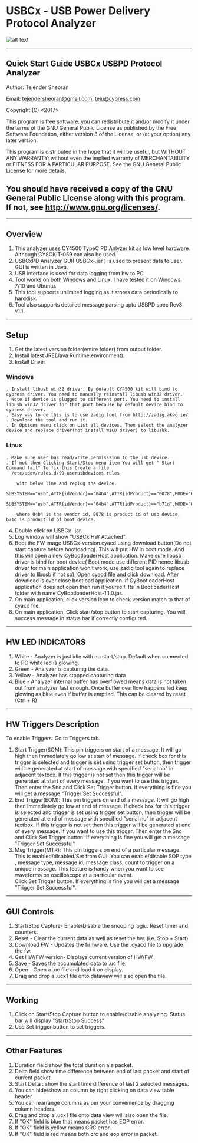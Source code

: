 # USBCx - USB Power Delivery Protocol Analyzer
![alt text](https://github.com/tejv/USBCx/blob/master/gui_image.png)

--------------------------------------------------------------------------------
Quick Start Guide USBCx USBPD Protocol Analyzer
--------------------------------------------------------------------------------
Author: Tejender Sheoran

Email: tejendersheoran@gmail.com, teju@cypress.com

Copyright (C) <2017>  <Tejender Sheoran>

This program is free software: you can redistribute it and/or modify
it under the terms of the GNU General Public License as published by
the Free Software Foundation, either version 3 of the License, or
(at your option) any later version.

This program is distributed in the hope that it will be useful,
but WITHOUT ANY WARRANTY; without even the implied warranty of
MERCHANTABILITY or FITNESS FOR A PARTICULAR PURPOSE.  See the
GNU General Public License for more details.

You should have received a copy of the GNU General Public License
along with this program.  If not, see <http://www.gnu.org/licenses/>.
--------------------------------------------------------------------------------

-------------------------------------------------------------------------------
Overview
--------------------------------------------------------------------------------
1. This analyzer uses CY4500 TypeC PD Anlyzer kit as low level hardware. Although CY8CKIT-059
   can also be used.
2. USBCxPD Analyzer GUI( USBCx-<version>.jar ) is used to present data to user. GUI
   is written in Java.
3. USB interface is used for data logging from hw to PC.
4. Tool works on both Windows and Linux. I have tested it on Windows 7/10 and Ubuntu.
5. This tool supports unlimited logging as it stores data periodically to harddisk.
6. Tool also supports detailed message parsing upto USBPD spec Rev3 v1.1.


--------------------------------------------------------------------------------
Setup
-------------------------------------------------------------------------------
1. Get the latest version folder(entire folder) from output folder.
2. Install latest JRE(Java Runtime environment).
3. Install Driver 
  ### Windows
    . Install libusb win32 driver. By default CY4500 kit will bind to cypress driver. You need to manually reinstall libusb win32 driver.
    . Note if device is plugged to different port. You need to install libusb win32 driver for that port because by default device bind to cypress driver.
    . Easy way to do this is to use zadig tool from http://zadig.akeo.ie/
    . Download the tool and run it.
    . In Options menu click on List all devices. Then select the analyzer device and replace driver(not install WICD driver) to libusbk.
  ### Linux
    . Make sure user has read/write permisssion to the usb device. 
    . If not then Clicking Start/Stop menu item You will get " Start Command fail" To fix this Create a file
      /etc/udev/rules.d/99-userusbdevices.rules
      
        with below line and replug the device.
      SUBSYSTEM=="usb",ATTR{idVendor}=="04b4",ATTR{idProduct}=="0078",MODE="0660",GROUP="plugdev"
      SUBSYSTEM=="usb",ATTR{idVendor}=="04b4",ATTR{idProduct}=="b71d",MODE="0660",GROUP="plugdev"
      
        where 04b4 is the vendor id, 0078 is product id of usb device, b71d is product id of boot device.
        
4. Double click on USBCx-<version>.jar.
5. Log window will show "USBCx HW Attached".
6. Boot the FW image USBCx-version.cyacd using download button(Do not start capture before bootloading).
   This will put HW in boot mode.
   And this will open a new CyBootloaderHost application. Make sure libusb driver is bind
   for boot device( Boot mode use different PID hence libusb driver for main application won't work,
   use zadig tool again to replace driver to libusb if not so).
   Open cyacd file and click download. After download is over close bootload application.
   If CyBootloaderHost application does not open then run it yourself. Its in BootloaderHost folder
   with name CyBootloaderHost-1.1.0.jar.
7. On main application, click version icon to check version match to that of cyacd file. 
8. On main application, Click start/stop button to start capturing. You will success message in 
   status bar if correctly configured.

--------------------------------------------------------------------------------
HW LED INDICATORS
--------------------------------------------------------------------------------
1. White - Analyzer is just idle with no start/stop. Default when connected to PC white led is glowing.
2. Green - Analyzer is capturing the data.
3. Yellow - Analyzer has stopped capturing data
4. Blue - Analyzer internal buffer has overflowed means data is not taken out from analyzer fast enough. 
   Once buffer overflow happens led keep glowing as blue even if buffer is emptied. This can be cleared by reset (Ctrl + R)

--------------------------------------------------------------------------------
HW Triggers Description
--------------------------------------------------------------------------------
To enable Triggers. Go to Triggers tab.

1. Start Trigger(SOM): This pin triggers on start of a message. It will go high 
   then immediately go low at start of message. If check box for this trigger is selected
   and trigger is set using trigger set button, then trigger will be generated at start of
   message with specified "serial no" in adjacent textbox. If this trigger is not
   set then this trigger will be generated at start of every message.
   If you want to use this trigger. Then enter the Sno and Click Set Trigger button. 
   If everything is fine you will get a message "Trigger Set Successful". 
2. End Trigger(EOM): This pin triggers on end of a message. It will go high 
   then immediately go low at end of message. If check box for this trigger is selected
   and trigger is set using trigger set button, then trigger will be generated at end of
   message with specified "serial no" in adjacent textbox. If this trigger is not
   set then this trigger will be generated at end of every message.
   If you want to use this trigger. Then enter the Sno and Click Set Trigger button. 
   If everything is fine you will get a message "Trigger Set Successful"  
3. Msg  Trigger(MTR): This pin triggers on end of a particular message.
   This is enabled/disabled/Set from GUI. 
   You can enable/disable SOP type , message type, message id, message class, count to trigger on a unique 
   message. This feature is handy when you want to see waveforms on oscilloscope at 
   a particular event.   
   Click Set Trigger button. If everything is fine you will get a message "Trigger Set Successful".    

--------------------------------------------------------------------------------  
GUI Controls
--------------------------------------------------------------------------------

1. Start/Stop Capture- Enable/Disable the snooping logic. Reset timer and counters.
2. Reset - Clear the current data as well as reset the hw. (i.e. Stop + Start)
3. Download FW -  Updates the firmware. Use the .cyacd file to upgrade the fw.
4. Get HW/FW version- Displays current version of HW/FW.
6. Save - Saves the accumulated data to .uc file. 
7. Open - Open a .uc file and load it on display.
8. Drag and drop a .ucx1 file onto dataview will also open the file.

--------------------------------------------------------------------------------   
Working
--------------------------------------------------------------------------------
1. Click on Start/Stop Capture button to enable/disable analyzing. Status bar will display "Start/Stop Success"
2. Use Set trigger button to set triggers.  
   
--------------------------------------------------------------------------------   
Other Features
--------------------------------------------------------------------------------
1. Duration field show the total duration a a packet.
2. Delta field show time difference between end of last packet and start of current packet.
3. Start Delta : show the start time difference of last 2 selected messages.
4. You can hide/show an column by right clicking on data view table header.
5. You can rearrange columns as per your convenience by dragging column headers.
6. Drag and drop a .ucx1 file onto data view will also open the file.
7. If "OK" field is blue that means packet has EOP error.
8. If "OK" field is yellow means CRC error.
9. If "OK" field is red means both crc and eop error in packet.
